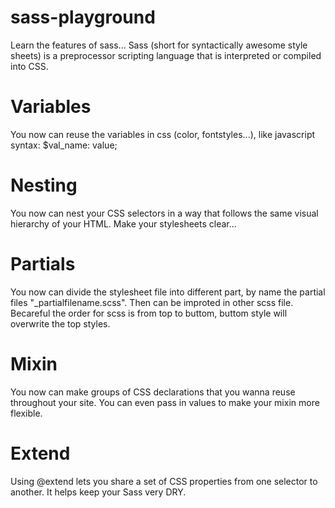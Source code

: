 # sass-playground
Learn the features of sass...
Sass (short for syntactically awesome style sheets) is a preprocessor scripting language that is interpreted or compiled into CSS.
# Variables
You now can reuse the variables in css (color, fontstyles...), like javascript syntax: $val_name: value;
# Nesting
You now can nest your CSS selectors in a way that follows the same visual hierarchy of your HTML. Make your stylesheets clear...
# Partials
You now can divide the stylesheet file into different part, by name the partial files "_partialfilename.scss". Then can be improted in other scss file. Becareful the order for scss is from top to buttom, buttom style will overwrite the top styles.

# Mixin
You now can make groups of CSS declarations that you wanna reuse throughout your site. You can even pass in values to make your mixin more flexible. 

# Extend
Using @extend lets you share a set of CSS properties from one selector to another. It helps keep your Sass very DRY. 
